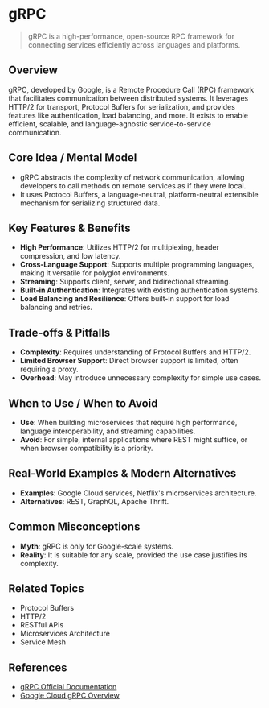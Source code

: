 # gRPC

> gRPC is a high-performance, open-source RPC framework for connecting services efficiently across languages and platforms.

## Overview
gRPC, developed by Google, is a Remote Procedure Call (RPC) framework that facilitates communication between distributed systems. It leverages HTTP/2 for transport, Protocol Buffers for serialization, and provides features like authentication, load balancing, and more. It exists to enable efficient, scalable, and language-agnostic service-to-service communication.

## Core Idea / Mental Model
- gRPC abstracts the complexity of network communication, allowing developers to call methods on remote services as if they were local.
- It uses Protocol Buffers, a language-neutral, platform-neutral extensible mechanism for serializing structured data.

## Key Features & Benefits
- **High Performance**: Utilizes HTTP/2 for multiplexing, header compression, and low latency.
- **Cross-Language Support**: Supports multiple programming languages, making it versatile for polyglot environments.
- **Streaming**: Supports client, server, and bidirectional streaming.
- **Built-in Authentication**: Integrates with existing authentication systems.
- **Load Balancing and Resilience**: Offers built-in support for load balancing and retries.

## Trade-offs & Pitfalls
- **Complexity**: Requires understanding of Protocol Buffers and HTTP/2.
- **Limited Browser Support**: Direct browser support is limited, often requiring a proxy.
- **Overhead**: May introduce unnecessary complexity for simple use cases.

## When to Use / When to Avoid
- **Use**: When building microservices that require high performance, language interoperability, and streaming capabilities.
- **Avoid**: For simple, internal applications where REST might suffice, or when browser compatibility is a priority.

## Real-World Examples & Modern Alternatives
- **Examples**: Google Cloud services, Netflix's microservices architecture.
- **Alternatives**: REST, GraphQL, Apache Thrift.

## Common Misconceptions
- **Myth**: gRPC is only for Google-scale systems.
- **Reality**: It is suitable for any scale, provided the use case justifies its complexity.

## Related Topics
- Protocol Buffers
- HTTP/2
- RESTful APIs
- Microservices Architecture
- Service Mesh

## References
- [gRPC Official Documentation](https://grpc.io/docs/)
- [Google Cloud gRPC Overview](https://cloud.google.com/apis/design/design_patterns)